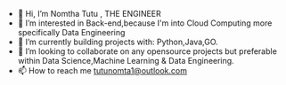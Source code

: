 - 👋 Hi, I’m Nomtha Tutu , THE ENGINEER
- 👀 I’m interested in Back-end,because I'm into Cloud Computing more specifically Data Engineering
- 🌱 I’m currently building projects with: Python,Java,GO.
- 💞️ I’m looking to collaborate on any opensource projects but preferable within Data Science,Machine Learning & Data Engineering.
- 📫 How to reach me tutunomta1@outlook.com

<!---
THEENGINEERNT/THEENGINEERNT is a ✨ special ✨ repository because its `README.md` (this file) appears on your GitHub profile.
You can click the Preview link to take a look at your changes.
--->
